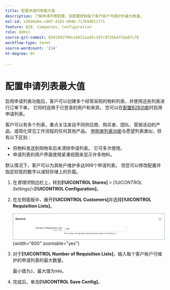 ```yaml
---
title: 配置申请列表最大值
description: 了解申请列表配置，该配置控制每个客户帐户可维护的最大数量。
exl-id: a36dda0e-c00f-4182-9046-717b9d811f71
feature: B2B, Companies, Configuration
role: Admin
source-git-commit: 03d1892799ca5021aad5c19fc9f2bb4f5da87c76
workflow-type: tm+mt
source-wordcount: '214'
ht-degree: 0%

---
```


# 配置申请列表最大值

启用申请列表功能后，客户可以创建多个经常采购的物料列表，并使用这些列表进行订单下单。 它同时适用于已登录的用户和来宾。 您可以在[配置B2B功能](enable-basic-features.md)时启用申请列表。

客户可以有多个列表，重点关注来自不同供应商、购买者、团队、营销活动的产品，或简化常见工作流程的任何其他产品。 [申购单列表功能](requisition-lists.md)与愿望列表类似，但有以下区别：

- 将物料发送到购物车后未清除申请列表。 它可多次使用。
- 申请列表的用户界面使用紧凑视图来显示许多物料。

默认情况下，客户可以为其帐户维护多达999个申请列表。 但您可以修改配置并指定较低的数字以减轻存储上的负载。

1. 在&#x200B;_管理员_&#x200B;侧边栏上，转到&#x200B;**[!UICONTROL Stores]** > _[!UICONTROL Settings]_>**[!UICONTROL Configuration]**。

1. 在左侧面板中，展开&#x200B;**[!UICONTROL Customers]**&#x200B;并选择&#x200B;**[!UICONTROL Requisition Lists]**。

   ![申请列表 — 常规设置](./assets/requisition-lists-general.png){width="600" zoomable="yes"}

1. 对于&#x200B;**[!UICONTROL Number of Requisition Lists]**，输入每个客户帐户可维护的申请列表的最大数量。

   最小值为`2`，最大值为`999`。

1. 完成后，单击&#x200B;**[!UICONTROL Save Config]**。
